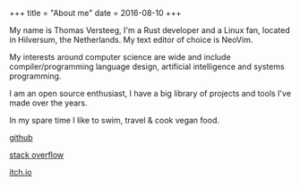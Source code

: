 +++
title = "About me"
date = 2016-08-10
+++

My name is Thomas Versteeg, I'm a Rust developer and a Linux fan, located in Hilversum, the Netherlands.
My text editor of choice is NeoVim.

My interests around computer science are wide and include compiler/programming language design, artificial intelligence and systems programming.

I am an open source enthusiast, I have a big library of projects and tools I've made over the years.

In my spare time I like to swim, travel & cook vegan food.

[github](https://github.com/tversteeg)

[stack overflow](https://stackoverflow.com/users/1350184/tversteeg)

[itch.io](https://tversteeg.itch.io/)
